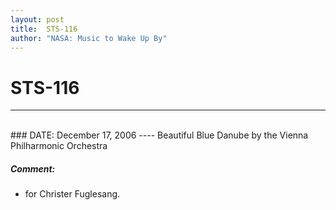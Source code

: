 ```yaml
---
layout: post
title:  STS-116
author: "NASA: Music to Wake Up By"
---
```


# STS-116
----
<br/>
### DATE: December 17, 2006
----
Beautiful Blue Danube by the Vienna Philharmonic Orchestra

##### Comment:
* for Christer Fuglesang.
